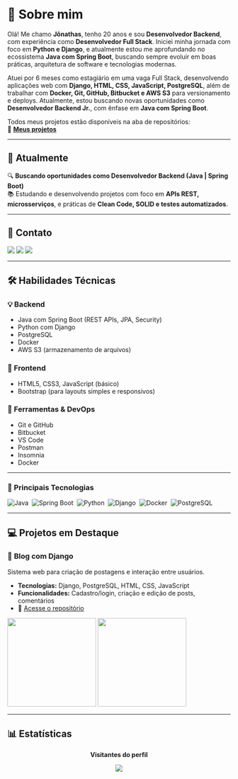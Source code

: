 # 💫 Sobre mim

Olá! Me chamo **Jônathas**, tenho 20 anos e sou **Desenvolvedor Backend**, com experiência como **Desenvolvedor Full Stack**. Iniciei minha jornada com foco em **Python e Django**, e atualmente estou me aprofundando no ecossistema **Java com Spring Boot**, buscando sempre evoluir em boas práticas, arquitetura de software e tecnologias modernas.

Atuei por 6 meses como estagiário em uma vaga Full Stack, desenvolvendo aplicações web com **Django, HTML, CSS, JavaScript, PostgreSQL**, além de trabalhar com **Docker, Git, GitHub, Bitbucket e AWS S3** para versionamento e deploys. Atualmente, estou buscando novas oportunidades como **Desenvolvedor Backend Jr.**, com ênfase em **Java com Spring Boot**.

Todos meus projetos estão disponíveis na aba de repositórios:  
📁 **[Meus projetos](https://github.com/Jonathas-Vidal?tab=repositories)**

---

## 🚀 Atualmente

🔍 **Buscando oportunidades como Desenvolvedor Backend (Java | Spring Boot)**  
📚 Estudando e desenvolvendo projetos com foco em **APIs REST, microsserviços**, e práticas de **Clean Code, SOLID e testes automatizados**.

---

## 📧 Contato

<a href="mailto:jonathas10pereira@gmail.com"><img src="https://img.shields.io/badge/Gmail-D14836?style=for-the-badge&logo=gmail&logoColor=white"/></a>
<a href="https://www.linkedin.com/in/jonathas-pereira-vidal/"><img src="https://img.shields.io/badge/LinkedIn-0077B5?style=for-the-badge&logo=linkedin&logoColor=white"/></a>
<a href="https://wa.me/+5522988388239"><img src="https://img.shields.io/badge/WhatsApp-25D366?style=for-the-badge&logo=whatsapp&logoColor=white"/></a>

---

## 🛠 Habilidades Técnicas

### 💡 Backend
- Java com Spring Boot (REST APIs, JPA, Security)
- Python com Django
- PostgreSQL
- Docker
- AWS S3 (armazenamento de arquivos)

### 🎨 Frontend
- HTML5, CSS3, JavaScript (básico)
- Bootstrap (para layouts simples e responsivos)

### 🧰 Ferramentas & DevOps
- Git e GitHub
- Bitbucket
- VS Code
- Postman
- Insomnia
- Docker

---

### 🚀 Principais Tecnologias

![Java](https://img.shields.io/badge/-Java-0D1117?style=for-the-badge&logo=openjdk&logoColor=white)&nbsp;
![Spring Boot](https://img.shields.io/badge/-SpringBoot-0D1117?style=for-the-badge&logo=springboot&logoColor=white)&nbsp;
![Python](https://img.shields.io/badge/-Python-0D1117?style=for-the-badge&logo=python)&nbsp;
![Django](https://img.shields.io/badge/-Django-0D1117?style=for-the-badge&logo=django&logoColor=white)&nbsp;
![Docker](https://img.shields.io/badge/-Docker-0D1117?style=for-the-badge&logo=docker)&nbsp;
![PostgreSQL](https://img.shields.io/badge/-PostgreSQL-0D1117?style=for-the-badge&logo=postgresql&logoColor=white)&nbsp;

---

## 💻 Projetos em Destaque

### 📝 **Blog com Django**
Sistema web para criação de postagens e interação entre usuários.

- **Tecnologias:** Django, PostgreSQL, HTML, CSS, JavaScript
- **Funcionalidades:** Cadastro/login, criação e edição de posts, comentários
- 🔗 [Acesse o repositório](https://github.com/Jonathas-Vidal/DjangoBlog)

<div>
  <img src="https://github.com/user-attachments/assets/21dc8082-b575-471d-9905-b600aa8406ba" height="200"/>
  <img src="https://github.com/user-attachments/assets/7491a249-632f-43d0-9e0a-dfd2793511ca" height="200"/>
</div>

---

## 📊 Estatísticas

<p align="center"><b> Visitantes do perfil </b></p>  
<p align="center"><img src="https://profile-counter.glitch.me/{Jonathas-Vidal}/count.svg" /></p>
